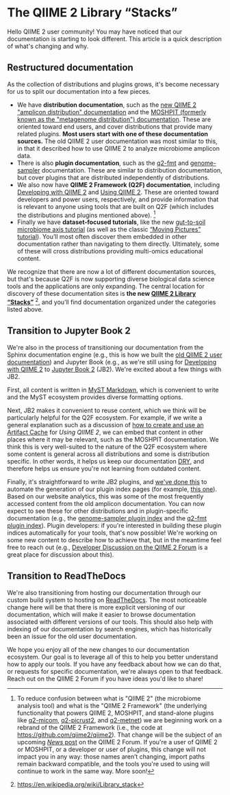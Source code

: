 # The QIIME 2 Library “Stacks”

Hello QIIME 2 user community! You may have noticed that our documentation is starting to look different. This article is a quick description of what's changing and why. 

## Restructured documentation  
As the collection of distributions and plugins grows, it's become necessary for us to split our documentation into a few pieces.  
- We have ****distribution documentation****, such as the [new QIIME 2 "amplicon distribution" documentation](https://amplicon-docs.qiime2.org) and the [MOSHPIT (formerly known as the "metagenome distribution") documentation](https://moshpit.qiime2.org). These are oriented toward end users, and cover distributions that provide many related plugins. **Most users start with one of these documentation sources.** The old QIIME 2 user documentation was most similar to this, in that it described how to use QIIME 2 to analyze microbiome amplicon data.  
- There is also ****plugin documentation****, such as the [q2-fmt](https://q2-fmt.readthedocs.io/en/latest/) and [genome-sampler](https://genome-sampler.readthedocs.io/en/latest/) documentation. These are similar to distribution documentation, but cover plugins that are distributed independently of distributions.   
- We also now have ****QIIME 2 Framework (Q2F) documentation****, including [Developing with QIIME 2](https://develop.qiime2.org) and [Using QIIME 2](https://use.qiime2.org). These are oriented toward developers and power users, respectively, and provide information that is relevant to anyone using tools that are built on Q2F (which includes the distributions and plugins mentioned above). [^rebrand]    
- Finally we have ****dataset-focused tutorials****, like the new [gut-to-soil microbiome axis tutorial](https://gut-to-soil-tutorial.readthedocs.io/en/latest/gut-to-soil-16s-tutorial.html) (as well as the classic [“Moving Pictures” tutorial](https://moving-pictures-tutorial.readthedocs.io/en/latest/tutorial.html)). You’ll most often discover them embedded in other documentation rather than navigating to them directly. Ultimately, some of these will cross distributions providing multi-omics educational content.

We recognize that there are now a lot of different documentation sources, but that's because Q2F is now supporting diverse biological data science tools and the applications are only expanding. The central location for discovery of these documentation sites is **the new [QIIME 2 Library “Stacks”](https://library.qiime2.org/docs)** [^stacks], and you’ll find documentation organized under the categories listed above. 

## Transition to Jupyter Book 2  
We're also in the process of transitioning our documentation from the Sphinx documentation engine (e.g., this is how we built the [old QIIME 2 user documentation](https://docs.qiime2.org/2024.10/)) and Jupyter Book (e.g., as we're still using for [Developing with QIIME 2](https://develop.qiime2.org) to [Jupyter Book 2](https://next.jupyterbook.org) (JB2). We're excited about a few things with JB2. 

First, all content is written in [MyST Markdown](https://mystmd.org/), which is convenient to write and the MyST ecosystem provides diverse formatting options. 

Next, JB2 makes it convenient to reuse content, which we think will be particularly helpful for the Q2F ecosystem. For example, if we write a general explanation such as a discussion of [how to create and use an Artifact Cache](https://use.qiime2.org/en/latest/tutorials/use-the-artifact-cache.html) for *Using QIIME 2*, we can embed that content in other places where it may be relevant, such as the MOSHPIT documentation. We think this is very well-suited to the nature of the Q2F ecosystem where some content is general across all distributions and some is distribution specific. In other words, it helps us keep our documentation [DRY](https://develop.qiime2.org/en/latest/back-matter/glossary.html#term-DRY), and therefore helps us ensure you're not learning from outdated content. 

Finally, it's straightforward to write JB2 plugins, and [we've done this](https://github.com/qiime2/q2doc) to automate the generation of our plugin index pages (for example, [this one](https://amplicon-docs.qiime2.org/en/latest/references/available-plugins.html)). Based on our website analytics, this was some of the most frequently accessed content from the old amplicon documentation. You can now expect to see these for other distributions and in plugin-specific documentation (e.g., the [genome-sampler plugin index](https://genome-sampler.readthedocs.io/en/latest/plugin-reference/plugins/genome-sampler.html) and the [q2-fmt plugin index](https://q2-fmt.readthedocs.io/en/latest/reference/plugins/fmt.html)). Plugin developers: if you're interested in building these plugin indices automatically for your tools, that's now possible! We're working on some new content to describe how to achieve that, but in the meantime feel free to reach out (e.g., [Developer Discussion on the QIIME 2 Forum](https://forum.qiime2.org/c/dev-discussion/7) is a great place for discussion about this).

## Transition to ReadTheDocs  
We're also transitioning from hosting our documentation through our custom build system to hosting on [ReadTheDocs](https://readthedocs.org). The most noticeable change here will be that there is more explicit versioning of our documentation, which will make it easier to browse documentation associated with different versions of our tools. This should also help with indexing of our documentation by search engines, which has historically been an issue for the old user documentation. 

We hope you enjoy all of the new changes to our documentation ecosystem. Our goal is to leverage all of this to help you better understand how to apply our tools. If you have any feedback about how we can do that, or requests for specific documentation, we're always open to that feedback. Reach out on the QIIME 2 Forum if you have ideas you'd like to share! 

[^rebrand]: To reduce confusion between what is "QIIME 2" (the microbiome analysis tool) and what is the "QIIME 2 Framework" (the underlying functionality that powers QIIME 2, MOSHPIT, and stand-alone plugins like [q2-micom](https://library.qiime2.org/plugins/micom-dev/q2-micom), [q2-picrust2](https://library.qiime2.org/plugins/picrust/q2-picrust2), and [q2-metnet](https://library.qiime2.org/plugins/PlanesLab/q2-metnet)) we are beginning work on a rebrand of the QIIME 2 Framework (i.e., the code at https://github.com/qiime2/qiime2). That change will be the subject of an upcoming [*News* post](https://forum.qiime2.org/c/miscellaneous-categories/news/38) on the QIIME 2 Forum. If you're a user of QIIME 2 or MOSHPIT, or a developer or user of plugins, this change will not impact you in any way: those names aren’t changing, import paths remain backward compatible, and the tools you're used to using will continue to work in the same way. More soon!

[^stacks]: https://en.wikipedia.org/wiki/Library_stack